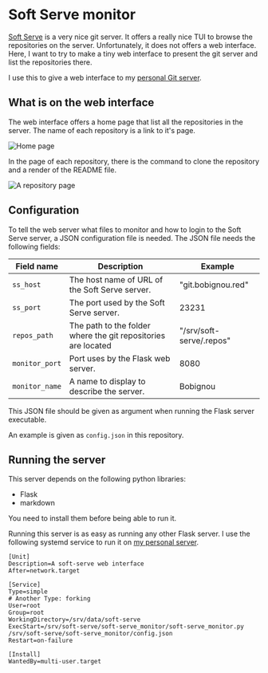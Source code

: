 # Soft Serve monitor

[Soft Serve](https://github.com/charmbracelet/soft-serve) is a very nice git server. It offers a really nice TUI to browse the repositories on the server. Unfortunately, it does not offers a web interface. Here, I want to try to make a tiny web interface to present the git server and list the repositories there.

I use this to give a web interface to my [personal Git server](https://git.bobignou.red).

## What is on the web interface

The web interface offers a home page that list all the repositories in the server. The name of each repository is a link to it's page.

![Home page](https://i.imgur.com/rHGMz2Y.png)

In the page of each repository, there is the command to clone the repository and a render of the README file.

![A repository page](https://i.imgur.com/7F1vRn2.png)

## Configuration

To tell the web server what files to monitor and how to login to the Soft Serve server, a JSON configuration file is needed. The JSON file needs the following fields:

| Field name     | Description                                                   | Example                  |
|----------------|---------------------------------------------------------------|--------------------------|
| `ss_host`      | The host name of URL of the Soft Serve server.                | "git.bobignou.red"       |
| `ss_port`      | The port used by the Soft Serve server.                       | 23231                    |
| `repos_path`   | The path to the folder where the git repositories are located | "/srv/soft-serve/.repos" |
| `monitor_port` | Port uses by the Flask web server.                            | 8080                     |
| `monitor_name` | A name to display to describe the server.                     | Bobignou                 |

This JSON file should be given as argument when running the Flask server executable.

An example is given as `config.json` in this repository.

## Running the server

This server depends on the following python libraries:

* Flask
* markdown

You need to install them before being able to run it.

Running this server is as easy as running any other Flask server. I use the following systemd service to run it on [my personal server](https://git.bobignou.red).
```
[Unit]
Description=A soft-serve web interface
After=network.target

[Service]
Type=simple
# Another Type: forking
User=root
Group=root
WorkingDirectory=/srv/data/soft-serve
ExecStart=/srv/soft-serve/soft-serve_monitor/soft-serve_monitor.py /srv/soft-serve/soft-serve_monitor/config.json
Restart=on-failure

[Install]
WantedBy=multi-user.target
```

